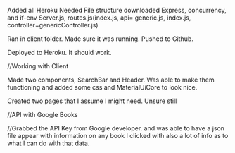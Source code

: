 Added all Heroku Needed File structure
downloaded Express, concurrency, and if-env
Server.js, routes.js(index.js, api= generic.js, index.js, controller=genericController.js)

Ran in client folder. Made sure it was running. Pushed to Github. 

Deployed to Heroku. It should work. 

//Working with Client

Made two components, SearchBar and Header. Was able to make them functioning and added some css and MaterialUiCore to look nice. 

Created two pages that I assume I might need. Unsure still

//API with Google Books 

//Grabbed the API Key from Google developer. and was able to have a json file appear with information on any book I clicked with also a lot of info as to what I can do with that data. 